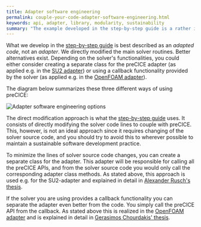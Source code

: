 ```yaml
---
title: Adapter software engineering
permalink: couple-your-code-adapter-software-engineering.html
keywords: api, adapter, library, modularity, sustainability
summary: "The example developed in the step-by-step guide is a rather intrusive way of writing an adapter as we directly modify the main solver routines. This page discusses better software engineering approaches."
---
```


What we develop in the [step-by-step guide](couple-your-code-preparing-your-solver) is best described as an _adapted code_, not an _adapter_. We directly modified the main solver routines. Better alternatives exist. Depending on the solver's functionalities, you could either consider creating a separate class for the preCICE adapter (as applied e.g. in the [SU2 adapter](https://github.com/precice/su2-adapter)) or using a callback functionality provided by the solver (as applied e.g. in the [OpenFOAM adapter](https://github.com/precice/openfoam-adapter)).

The diagram below summarizes these three different ways of using preCICE:

![Adapter software engineering options](images/docs/adapterSoftwarePerspective.png)


The direct modification approach is what the [step-by-step guide](couple-your-code-preparing-your-solver) uses. It consists of directly modifying the solver code lines to couple with preCICE. This, however, is not an ideal approach since it requires changing of the solver source code, and you should try to avoid this to wherever possible to maintain a sustainable software development practice.

To minimize the lines of solver source code changes, you can create a separate class for the adapter. This adapter will be responsible for calling all the preCICE APIs, and from the solver source code you would only call the corresponding adapter class methods. As stated above, this approach is used e.g. for the SU2-adapter and explained in detail in [Alexander Rusch's thesis](https://www5.in.tum.de/pub/Rusch2016_BA.pdf).

If the solver you are using provides a callback functionality you can separate the adapter even better from the code. You simply call the preCICE API from the callback. As stated above this is realized in the [OpenFOAM adapter](https://github.com/precice/openfoam-adapter) and is explained in detail in [Gerasimos Chourdakis' thesis](https://www5.in.tum.de/pub/Chourdakis2017_Thesis.pdf).
